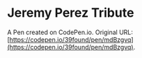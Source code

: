 # Jeremy Perez Tribute

A Pen created on CodePen.io. Original URL: [https://codepen.io/39found/pen/mdBzgvq](https://codepen.io/39found/pen/mdBzgvq).


